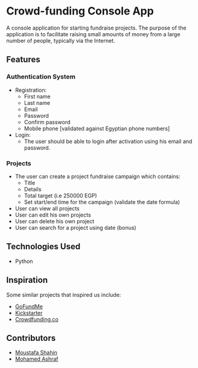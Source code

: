 # Crowd-funding Console App

A console application for starting fundraise projects. The purpose of the application is to facilitate raising small amounts of money from a large number of people, typically via the Internet. 

## Features

### Authentication System
- Registration:
  - First name
  - Last name
  - Email
  - Password
  - Confirm password
  - Mobile phone [validated against Egyptian phone numbers]
- Login:
  - The user should be able to login after activation using his email and password.

### Projects
- The user can create a project fundraise campaign which contains:
  - Title
  - Details
  - Total target (i.e 250000 EGP)
  - Set start/end time for the campaign (validate the date formula)
- User can view all projects
- User can edit his own projects
- User can delete his own project
- User can search for a project using date (bonus)

## Technologies Used
- Python


## Inspiration
Some similar projects that inspired us include:
- [GoFundMe](https://www.gofundme.com)
- [Kickstarter](https://www.kickstarter.com)
- [Crowdfunding.co](https://www.crowdfunding.co)

## Contributors
- [Moustafa Shahin](https://github.com/moustafashahin122)
- [Mohamed Ashraf](https://github.com/mohamedashraf206)
